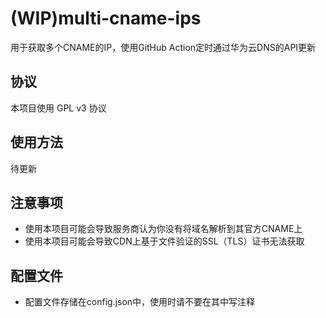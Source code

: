 # (WIP)multi-cname-ips
用于获取多个CNAME的IP，使用GitHub Action定时通过华为云DNS的API更新
## 协议
本项目使用 GPL v3 协议
## 使用方法
待更新
## 注意事项
- 使用本项目可能会导致服务商认为你没有将域名解析到其官方CNAME上
- 使用本项目可能会导致CDN上基于文件验证的SSL（TLS）证书无法获取
## 配置文件
- 配置文件存储在config.json中，使用时请不要在其中写注释
```